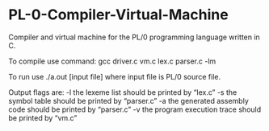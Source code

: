 # PL-0-Compiler-Virtual-Machine
Compiler and virtual machine for the PL/0 programming language written in C.

To compile use command:
gcc driver.c vm.c lex.c parser.c -lm

To run use ./a.out [input file]
where input file is PL/0 source file.

Output flags are:
-l  the lexeme list should be printed by “lex.c”
-s  the symbol table should be printed by “parser.c”
-a  the generated assembly code should be printed by “parser.c”
-v  the program execution trace should be printed by “vm.c”
